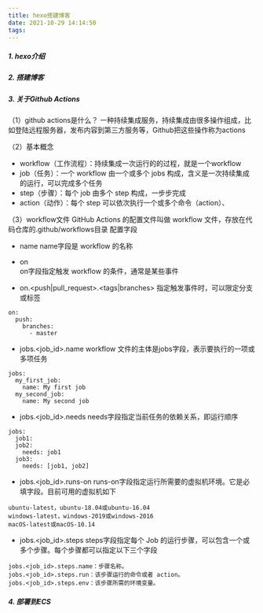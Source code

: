 ```yaml
---
title: hexo搭建博客
date: 2021-10-29 14:14:50
tags:
---
```


##### 1. hexo介绍

##### 2. 搭建博客

##### 3. 关于Github Actions
（1）github actions是什么？
一种持续集成服务，持续集成由很多操作组成，比如登陆远程服务器，发布内容到第三方服务等，Github把这些操作称为actions

（2）基本概念
- workflow（工作流程）：持续集成一次运行的的过程，就是一个workflow
- job（任务）：一个 workflow 由一个或多个 jobs 构成，含义是一次持续集成的运行，可以完成多个任务
- step（步骤）：每个 job 由多个 step 构成，一步步完成
- action（动作）：每个 step 可以依次执行一个或多个命令（action）、

（3）workflow文件
GitHub Actions 的配置文件叫做 workflow 文件，存放在代码仓库的.github/workflows目录
配置字段
- name
name字段是 workflow 的名称

- on    
on字段指定触发 workflow 的条件，通常是某些事件

- on.<push|pull_request>.<tags|branches>
指定触发事件时，可以限定分支或标签
```
on:
  push:
    branches:    
      - master
```

- jobs.<job_id>.name
workflow 文件的主体是jobs字段，表示要执行的一项或多项任务
```
jobs:
  my_first_job:
    name: My first job
  my_second_job:
    name: My second job
```

- jobs.<job_id>.needs
needs字段指定当前任务的依赖关系，即运行顺序
```
jobs:
  job1:
  job2:
    needs: job1
  job3:
    needs: [job1, job2]
```

- jobs.<job_id>.runs-on
runs-on字段指定运行所需要的虚拟机环境。它是必填字段。目前可用的虚拟机如下
```
ubuntu-latest，ubuntu-18.04或ubuntu-16.04
windows-latest，windows-2019或windows-2016
macOS-latest或macOS-10.14
```

- jobs.<job_id>.steps
steps字段指定每个 Job 的运行步骤，可以包含一个或多个步骤。每个步骤都可以指定以下三个字段
```
jobs.<job_id>.steps.name：步骤名称。
jobs.<job_id>.steps.run：该步骤运行的命令或者 action。
jobs.<job_id>.steps.env：该步骤所需的环境变量。
```

##### 4. 部署到ECS